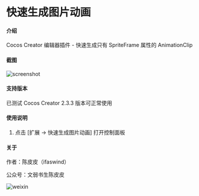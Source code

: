 # 快速生成图片动画

#### 介绍
Cocos Creator 编辑器插件 - 快速生成只有 SpriteFrame 属性的 AnimationClip

#### 截图
![screenshot](https://gitee.com/ifaswind/image-storage/raw/master/ccc-sf-ac-generator/screenshot.png)

#### 支持版本

已测试 Cocos Creator 2.3.3 版本可正常使用

#### 使用说明

1. 点击 [扩展 -> 快速生成图片动画] 打开控制面板

#### 关于

作者：陈皮皮（ifaswind）

公众号：文弱书生陈皮皮

![weixin](https://gitee.com/ifaswind/image-storage/raw/master/weixin/qrcode.png)